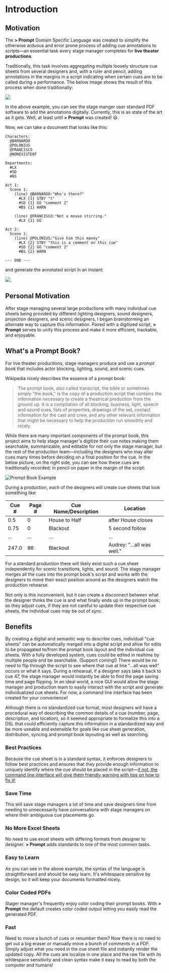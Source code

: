 Introduction
============

## Motivation

The __> Prompt__ Domain Specific Language was created to simplify the otherwise
arduous and error prone process of adding cue annotations to scripts&mdash;an
essential task every stage manager completes for __live theater productions__.

Traditionally, this task involves aggregating multiple loosely structure cue
sheets from several designers and, with a ruler and pencil, adding annotations
in the margins in a script indicating when certain cues are to be called during
a performance. The below image shows the result of this process when done
traditionally:

![](http://www.theatrecrafts.com/pages/wp-content/uploads/2016/02/promptbook.jpg)


In the above example, you can see the stage manger user standard PDF software to
add the annotations digitally. Currently, this is as state of the art as it gets.
Well, at least until __> Prompt__ was created! :smiley:.

Now, we can take a document that looks like this:

```
Characters:
  @BARNARDO
  @POLONIUS
  @FRANCISCO
  @NONEXISTENT

Departments:
  #LX
  #SD
  #BS

Act 1:
  Scene 1:
    (line) @BARNARDO:"Who's there?"
      #LX {1} STBY "t"
      #SD {1} GO "comment 2"
      #BS {1} WARN

    (line) @FRANCISCO:"Not a mouse stirring."
      #LX {1} GO

Act 2:
  Scene 1:
    (line) @POLONIUS:"Give him this money"
      #LX {2} STBY "this is a comment on this cue"
      #SD {2} GO "comment 2"
      #BS {2} WARN

--- END ---
```

and generate the annotated script in an instant:

![](https://raw.githubusercontent.com/rwoll/project/master/hamletExample.png).

## Personal Motivation

After stage managing several large productions with many individual cue sheets
being provided by different lighting designers, sound designers, projection
designers, and scenic designers, I began brainstorming an alternate way to
capture this information. Paired with a digitized script, __> Prompt__
serves to unify this process and make it more efficient, trackable, and enjoyable.

## What's a Prompt Book?

For live theater productions, stage managers produce and use a *prompt book*
that includes actor blocking, lighting, sound, and scenic cues.

Wikipedia nicely describes the essence of a prompt book:

> The prompt book, also called transcript, the bible or sometimes simply
> "the book," is the copy of a production script that contains the information
> necessary to create a theatrical production from the ground up. It is a
> compilation of all blocking, business, light, speech and sound cues, lists of
> properties, drawings of the set, contact information for the cast and crew,
> and any other relevant information that might be necessary to help the
> production run smoothly and nicely.

While there are many important components of the prompt book, this project
aims to help stage manager's digitize their cue notes making them searchable,
summarizable, and editable for not only the stage manager, but the rest of the
production team&mdash;including the designers who may alter cues many times
before deciding on a final position for the cue. In the below picture, on
the right side, you can see how these cues are traditionally recorded: in pencil
on paper in the margin of the script:

![Prompt Book Example](https://lifeinthethe8tre.files.wordpress.com/2015/07/img_4634.jpg)

During a production, *each* of the designers will create cue sheets that
look something like:

| Cue # | Page # | Cue Name/Description | Location                 |
|-------|--------|----------------------|--------------------------|
| 0.5   | 0      | House to Half        | after House closes       |
| 0.75  | 0      | Blackout             | 5 second follow          |
| …     | …      | …                    | …                        |
| 247.0 | 86     | Blackout             | Audrey: "…all was well." |      

For a standard production there will likely exist such a cue sheet independently
for scenic transitions, lights, and sound. The stage manager merges all the cues
into the prompt book's script and works with the designers to move their exact
position around as the designers watch the production rehearse.

Not only is this inconvenient, but it can create a disconnect between what the
designer thinks the cue is and what finally ends up in the prompt book; as they
adjust cues, if they are not careful to update their respective cue sheets, the
individual cues may be out of sync.

## Benefits

By creating a digital and semantic way to describe cues, individual "cue sheets"
can be automatically merged into a digital script and allow for edits to be
propagated to/from the prompt book layout and the individual cue sheets. With
a fully developed system, cues could be edited in realtime by multiple people
and be searchable. (Support coming!) There would be no need to flip through the script to see where
that cue at line "…all was well" occurs or what it says. During a rehearsal, if
a designer says take it back to cue 47, the stage manager would instantly be able
to find the page saving time and page flipping. In an ideal world, a nice GUI
would allow the stage manager and production team to easily interact with the
script and generate individualized cue sheets. For now, a command line interface
has been created for your convenience!

Although there is no standardized cue format, *most* designers will have a
procedural way of describing the common details of a cue (number, page, description,
and location), so it seemed appropriate to formalize this into a DSL that could
efficiently capture this information in a standardized way and be more useable
and extensible for goals like cue sheet generation, distribution, syncing and
prompt book layouting as well as searching.


### Best Practices
Because the cue sheet is in a standard syntax, it enforces designers to follow
best practices and ensures that they provide enough information to uniquely
identify where the cue should be placed in the script&mdash;[if not, the command
line interface will give them friendly warning with tips on how to fix it!](../errors/ERRORS.md)

### Save Time

This will save stage managers a lot of time and save designers time from
needing to unnecessarily have conversations with stage managers on where their
ambiguous cue placements go.

### No More Excel Sheets

No need to use excel sheets with differing formats from designer to designer.
__> Prompt__ adds standards to one of the most common tasks.

### Easy to Learn

 As you can see in the above example, the syntax of the language is straightforward
 and should be easy learn. It's whitespace sensitive by design, so it will keep
 your documents formatted nicely.

### Color Coded PDFs

Stager manager's frequently enjoy color coding their prompt books. With __> Prompt__
the default creates color coded output letting you easily read the generated
PDF.

### Fast

Need to move a bunch of cues or renumber them? Now there is no need to get out
a big eraser or manually move a bunch of comments in a PDF. Simply adjust what
you need in the cue sheet file and instantly render the updated copy. All the cues
are localize in one place and the raw file with its whitespace sensitivity and
clean syntax make it easy to read by both the computer and humans!
